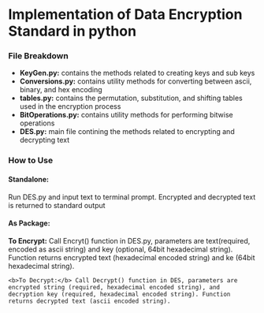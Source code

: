 <h1>Implementation of Data Encryption Standard in python</h1>

<h3>File Breakdown</h3>

<ul>

<li><b>KeyGen.py:</b> contains the methods related to creating keys and sub keys</li>

<li><b>Conversions.py:</b> contains utility methods for converting between ascii, binary, and hex encoding</li>

<li><b>tables.py:</b> contains the permutation, substitution, and shifting tables used in the encryption process</li>

<li><b>BitOperations.py:</b> contains utility methods for performing bitwise operations</li>

<li><b>DES.py:</b> main file contining the methods related to encrypting and decrypting text</li>

</ul>

<h3>How to Use</h3>

<h4>Standalone:</h4>
    Run DES.py and input text to terminal prompt. Encrypted and decrypted text is returned to standard output

<h4>As Package:</h4>
    <b>To Encrypt:</b> Call Encryt() function in DES.py, parameters are text(required, encoded as ascii string) and key (optional, 64bit hexadecimal string). Function returns encrypted text (hexadecimal encoded string) and ke  (64bit hexadecimal string).

    <b>To Decrypt:</b> Call Decrypt() function in DES, parameters are encrypted string (required, hexadecimal encoded string), and decryption key (required, hexadecimal encoded string). Function returns decrypted text (ascii encoded string).

